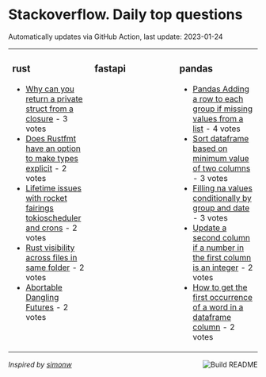 # Stackoverflow. Daily top questions 

Automatically updates via GitHub Action, last update: <!-- date starts -->2023-01-24<!-- date ends -->


<table><tr><td valign="top" width="33%">

### rust
<!-- rust starts -->
* [Why can you return a private struct from a closure](https://stackoverflow.com/questions/75224543/why-can-you-return-a-private-struct-from-a-closure) - 3 votes
* [Does Rustfmt have an option to make types explicit](https://stackoverflow.com/questions/75206082/does-rustfmt-have-an-option-to-make-types-explicit) - 2 votes
* [Lifetime issues with rocket fairings tokioscheduler and crons](https://stackoverflow.com/questions/75223150/lifetime-issues-with-rocket-fairings-tokio-scheduler-and-crons) - 2 votes
* [Rust visibility across files in same folder](https://stackoverflow.com/questions/75215621/rust-visibility-across-files-in-same-folder) - 2 votes
* [Abortable Dangling Futures](https://stackoverflow.com/questions/75211452/abortable-dangling-futures) - 2 votes
<!-- rust ends -->
</td><td valign="top" width="34%">


### fastapi
<!-- fastapi starts -->

<!-- fastapi ends -->
</td><td valign="top" width="34%">


### pandas
<!-- pandas starts -->
* [Pandas Adding a row to each group if missing values from a list](https://stackoverflow.com/questions/75217710/pandas-adding-a-row-to-each-group-if-missing-values-from-a-list) - 4 votes
* [Sort dataframe based on minimum value of two columns](https://stackoverflow.com/questions/75222897/sort-dataframe-based-on-minimum-value-of-two-columns) - 3 votes
* [Filling na values conditionally by group and date](https://stackoverflow.com/questions/75206062/filling-na-values-conditionally-by-group-and-date) - 3 votes
* [Update a second column if a number in the first column is an integer](https://stackoverflow.com/questions/75216827/update-a-second-column-if-a-number-in-the-first-column-is-an-integer) - 2 votes
* [How to get the first occurrence of a word in a dataframe column](https://stackoverflow.com/questions/75209914/how-to-get-the-first-occurrence-of-a-word-in-a-dataframe-column) - 2 votes
<!-- pandas ends -->
</td></tr></table>

<a href="https://github.com/hp0404/hp0404/actions"><img src="https://github.com/hp0404/hp0404/workflows/Build%20README/badge.svg" align="right" alt="Build README"></a> <p>*Inspired by  [simonw](https://github.com/simonw/simonw)*</p>

